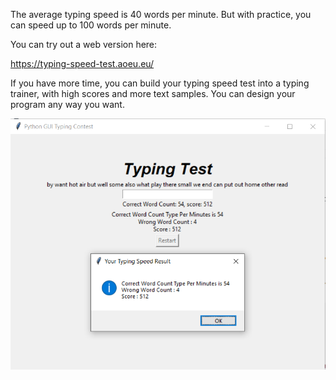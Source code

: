 The average typing speed is 40 words per minute. But with practice, you can speed up to 100 words per minute.



You can try out a web version here:

https://typing-speed-test.aoeu.eu/



If you have more time, you can build your typing speed test into a typing trainer, with high scores and more text samples. You can design your program any way you want.

![alt text](https://github.com/distareza/PythonGUI_TypingSpeedTest/raw/master/Screenshot20220914101647.png)
